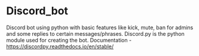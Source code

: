 # Discord_bot
 Discord bot using python with basic features like kick, mute, ban for admins and some replies to certain messages/phrases.
 Discord.py is the python module used for creating the bot. Documentation - https://discordpy.readthedocs.io/en/stable/ 
